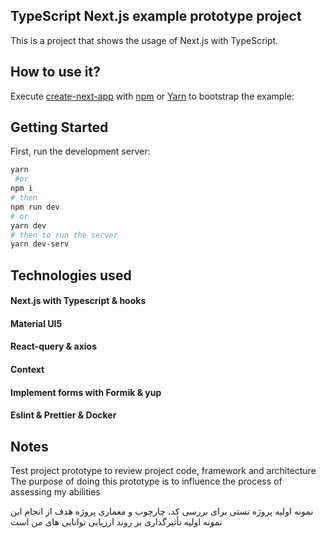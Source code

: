 ## TypeScript Next.js example prototype project

This is a project that shows the usage of Next.js with TypeScript.

## How to use it?

Execute [create-next-app](https://github.com/vercel/next.js/tree/canary/packages/create-next-app) with [npm](https://docs.npmjs.com/cli/v8/commands/npm-init/) or [Yarn](https://classic.yarnpkg.com/en/docs/cli/create/) to bootstrap the example:

## Getting Started

First, run the development server:

```bash
yarn
 #or
npm i
# then
npm run dev
# or
yarn dev
# then to run the server
yarn dev-serv
```

## Technologies used

#### Next.js with Typescript & hooks

#### Material UI5

#### React-query & axios

#### Context

#### Implement forms with Formik & yup

#### Eslint & Prettier & Docker

## Notes

Test project prototype to review project code, framework and architecture
The purpose of doing this prototype is to influence the process of assessing my abilities

نمونه اولیه پروژه تستی برای بررسی کد، چارچوب و معماری پروژه
هدف از انجام این نمونه اولیه تأثیرگذاری بر روند ارزیابی توانایی های من است
